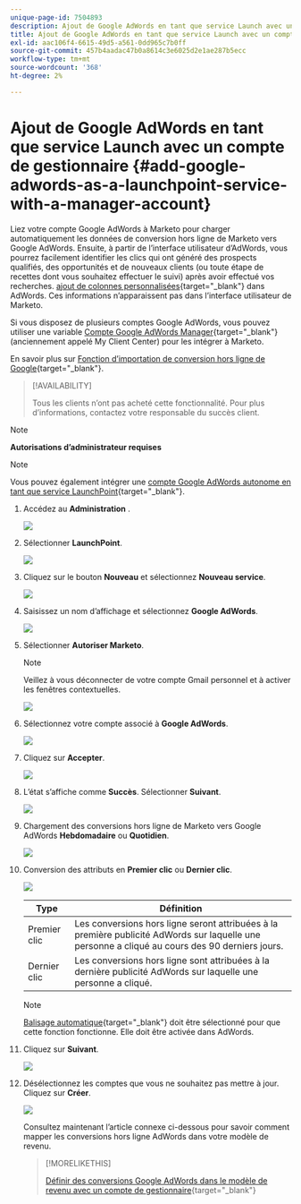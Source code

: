 ```yaml
---
unique-page-id: 7504893
description: Ajout de Google AdWords en tant que service Launch avec un compte de gestionnaire - Documents Marketo - Documentation du produit
title: Ajout de Google AdWords en tant que service Launch avec un compte de gestionnaire
exl-id: aac106f4-6615-49d5-a561-0dd965c7b0ff
source-git-commit: 457b4aadac47b0a8614c3e6025d2e1ae287b5ecc
workflow-type: tm+mt
source-wordcount: '368'
ht-degree: 2%

---
```


# Ajout de Google AdWords en tant que service Launch avec un compte de gestionnaire {#add-google-adwords-as-a-launchpoint-service-with-a-manager-account}

Liez votre compte Google AdWords à Marketo pour charger automatiquement les données de conversion hors ligne de Marketo vers Google AdWords. Ensuite, à partir de l’interface utilisateur d’AdWords, vous pourrez facilement identifier les clics qui ont généré des prospects qualifiés, des opportunités et de nouveaux clients (ou toute étape de recettes dont vous souhaitez effectuer le suivi) après avoir effectué vos recherches.  [ajout de colonnes personnalisées](https://support.google.com/adwords/answer/3073556){target=&quot;_blank&quot;} dans AdWords. Ces informations n’apparaissent pas dans l’interface utilisateur de Marketo.

Si vous disposez de plusieurs comptes Google AdWords, vous pouvez utiliser une variable [Compte Google AdWords Manager](https://www.google.com/adwords/manager-accounts/){target=&quot;_blank&quot;} (anciennement appelé My Client Center) pour les intégrer à Marketo.

En savoir plus sur [Fonction d’importation de conversion hors ligne de Google](https://support.google.com/adwords/answer/2998031?hl=en){target=&quot;_blank&quot;}.

>[!AVAILABILITY]
>
>Tous les clients n’ont pas acheté cette fonctionnalité. Pour plus d’informations, contactez votre responsable du succès client.

>[!NOTE]
>
>**Autorisations d’administrateur requises**

>[!NOTE]
>
>Vous pouvez également intégrer une [compte Google AdWords autonome en tant que service LaunchPoint](/help/marketo/product-docs/administration/additional-integrations/add-google-adwords-as-a-launchpoint-service.md){target=&quot;_blank&quot;}.

1. Accédez au **Administration** .

   ![](assets/add-google-adwords-as-a-launchpoint-service-with-a-manager-1.png)

1. Sélectionner **LaunchPoint**.

   ![](assets/add-google-adwords-as-a-launchpoint-service-with-a-manager-2.png)

1. Cliquez sur le bouton **Nouveau** et sélectionnez **Nouveau service**.

   ![](assets/add-google-adwords-as-a-launchpoint-service-with-a-manager-3.png)

1. Saisissez un nom d’affichage et sélectionnez **Google AdWords**.

   ![](assets/add-google-adwords-as-a-launchpoint-service-with-a-manager-4.png)

1. Sélectionner **Autoriser Marketo**.

   >[!NOTE]
   >
   >Veillez à vous déconnecter de votre compte Gmail personnel et à activer les fenêtres contextuelles.

   ![](assets/add-google-adwords-as-a-launchpoint-service-with-a-manager-5.png)

1. Sélectionnez votre compte associé à **Google AdWords**.

   ![](assets/add-google-adwords-as-a-launchpoint-service-with-a-manager-6.png)

1. Cliquez sur **Accepter**.

   ![](assets/add-google-adwords-as-a-launchpoint-service-with-a-manager-7.png)

1. L’état s’affiche comme **Succès**. Sélectionner **Suivant**.

   ![](assets/add-google-adwords-as-a-launchpoint-service-with-a-manager-8.png)

1. Chargement des conversions hors ligne de Marketo vers Google AdWords **Hebdomadaire** ou **Quotidien**.

   ![](assets/add-google-adwords-as-a-launchpoint-service-with-a-manager-9.png)

1. Conversion des attributs en **Premier clic** ou **Dernier clic**.

   ![](assets/add-google-adwords-as-a-launchpoint-service-with-a-manager-10.png)

   | Type | Définition |
   |---|---|
   | Premier clic | Les conversions hors ligne seront attribuées à la première publicité AdWords sur laquelle une personne a cliqué au cours des 90 derniers jours. |
   | Dernier clic | Les conversions hors ligne sont attribuées à la dernière publicité AdWords sur laquelle une personne a cliqué. |

   >[!NOTE]
   >
   >[Balisage automatique](https://support.google.com/adwords/answer/1752125?hl=en){target=&quot;_blank&quot;} doit être sélectionné pour que cette fonction fonctionne. Elle doit être activée dans AdWords.

1. Cliquez sur **Suivant**.

   ![](assets/add-google-adwords-as-a-launchpoint-service-with-a-manager-11.png)

1. Désélectionnez les comptes que vous ne souhaitez pas mettre à jour. Cliquez sur **Créer**.

   ![](assets/add-google-adwords-as-a-launchpoint-service-with-a-manager-12.png)

   Consultez maintenant l’article connexe ci-dessous pour savoir comment mapper les conversions hors ligne AdWords dans votre modèle de revenu.

   >[!MORELIKETHIS]
   >
   >[Définir des conversions Google AdWords dans le modèle de revenu avec un compte de gestionnaire](/help/marketo/product-docs/reporting/revenue-cycle-analytics/revenue-cycle-models/set-google-adwords-conversions-in-the-revenue-model-with-a-manager-account.md){target=&quot;_blank&quot;}
